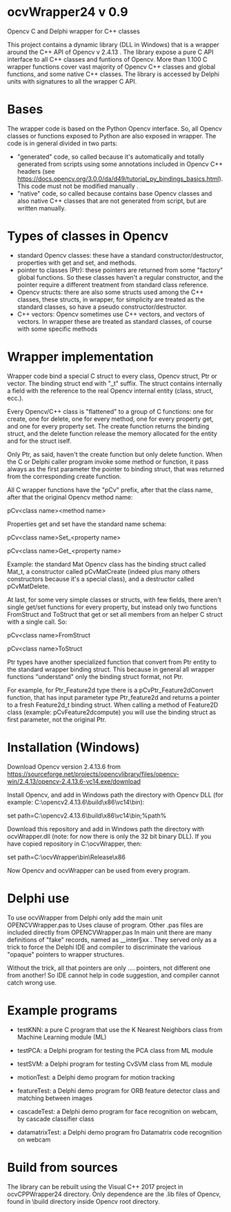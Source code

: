 # ocvWrapper24 v 0.9
Opencv  C and Delphi wrapper for C++ classes

This project contains a dynamic library (DLL in Windows) that is a wrapper
around the C++ API of Opencv v 2.4.13 .
The library expose a pure C API interface to all C++ classes and funtions of Opencv.
More than 1.100 C wrapper functions cover vast majority of Opencv C++ classes and global
functions, and some native C++ classes.
The library is accessed by Delphi units with signatures to all the wrapper C API.

# Bases

The wrapper code is based on the Python Opencv interface. So, all Opencv classes or functions
exposed to Python are also exposed in wrapper.
The code is in general divided in two parts:
- "generated" code, so called because it's automatically and totally generated from scripts using some annotations
included in Opencv C++ headers (see https://docs.opencv.org/3.0.0/da/d49/tutorial_py_bindings_basics.html). This code must not be modified manually .
- "native" code, so called because contains base Opencv classes and also native C++ classes that are not generated
from script, but are written manually.

# Types of classes in Opencv

- standard Opencv classes: these have a standard constructor/destructor, properties with get and set, and methods.
- pointer to classes (Ptr): these pointers are returned from some "factory" global functions. So these classes
  haven't a regular constructor, and the pointer require a different treatment from standard class reference.
- Opencv structs: there are also some structs used among the C++ classes, these structs, in wrapper, for simplicity
  are treated as the standard classes, so have a pseudo constructor/destructor.
- C++ vectors: Opencv sometimes use C++ vectors, and vectors of vectors. In wrapper these are treated as standard
  classes, of course with some specific methods
  
# Wrapper implementation

Wrapper code bind a special C struct to every class, Opencv struct, Ptr or vector. The binding struct end with \"_t\" suffix.
The struct contains internally a field with the reference to the real Opencv internal entity (class, struct, ecc.).

Every Opencv/C++ class is "flattened" to a group of C functions: one for create, one for delete, one for every method, one for
every property get, and one for every property set. The create function returns the binding struct, and the delete function release the memory
allocated for the entity and for the struct iself. 

Only Ptr, as said, haven't the create function but only delete function.
When the C or Delphi caller program  invoke some method or function, it pass always as the first parameter the pointer to binding
struct, that was returned from the corresponding create function.

All C wrapper functions have the "pCv" prefix, after that the class name, after that the original Opencv method name:

  pCv\<class name\>\<method name\>
  
Properties get and set have the standard name schema:
  
  pCv\<class name\>Set_\<property name\>
  
  pCv\<class name\>Get_\<property name\>
  
Example: the standard Mat Opencv class has the binding struct called Mat_t, a constructor called pCvMatCreate 
(indeed plus many others constructors because it's a special class), and a destructor called pCvMatDelete.
  
At last, for some very simple classes or structs, with few fields, there aren't single get/set functions for every property,
but instead only two functions FromStruct and ToStruct that get or set all members from an helper C struct with a single call. So:
  
  pCv\<class name\>FromStruct
  
  pCv\<class name\>ToStruct
  
Ptr types have another specialized function that convert from Ptr entity to the standard wrapper binding struct. This because
in general all wrapper functions "understand" only the binding struct format, not Ptr.
  
For example, for Ptr_Feature2d type there is a pCvPtr_Feature2dConvert function,  that has input parameter type Ptr_feature2d and
returns a pointer to a fresh Feature2d_t binding struct. When calling a method of Feature2D class (example: pCvFeature2dcompute) 
you will use the binding struct as first parameter, not the original Ptr.
  
# Installation (Windows)

Download Opencv version 2.4.13.6 from https://sourceforge.net/projects/opencvlibrary/files/opencv-win/2.4.13/opencv-2.4.13.6-vc14.exe/download

Install Opencv, and add in Windows path the directory with Opencv DLL (for example: C:\opencv2.4.13.6\build\x86\vc14\bin):

  set path=C:\opencv2.4.13.6\build\x86\vc14\bin;%path%

Download this repository and add in Windows path the directory with ocvWrapper.dll (note: for now there is only the 32 bit binary DLL).
If you have copied repository in C:\ocvWrapper, then:

  set path=C:\ocvWrapper\bin\Release\x86

Now Opencv and ocvWrapper can be used from every program.

# Delphi use

To use ocvWrapper from Delphi only add the main unit OPENCVWrapper.pas to Uses clause
of program.
Other .pas files are included directly from OPENCVWrapper.pas 
In main unit there are many definitions of "fake" records, named as
__inter§xx . They served only as a trick to force the Delphi IDE and compiler to discriminate
the various "opaque" pointers to wrapper structures. 

Without the trick, all that pointers are only .... pointers, not different one from another!
So IDE cannot help in code suggestion, and compiler cannot catch wrong use.




# Example programs

- testKNN: a pure C program that use the K Nearest Neighbors class from Machine Learning module (ML)

- testPCA: a Delphi program for testing the PCA class from ML module

- testSVM: a Delphi program for testing CvSVM class from ML module

- motionTest: a Delphi demo program for motion tracking

- featureTest: a Delphi demo program for ORB feature detector class and matching between images

- cascadeTest: a Delphi demo program for face recognition on webcam, by cascade classifier class

- datamatrixTest: a Delphi demo program fro Datamatrix code recognition on webcam

# Build from sources

The library can be rebuilt using the Visual C++ 2017 project in ocvCPPWrapper24 directory.
Only dependence are the .lib files of Opencv, found in  \build directory inside Opencv
root directory.


